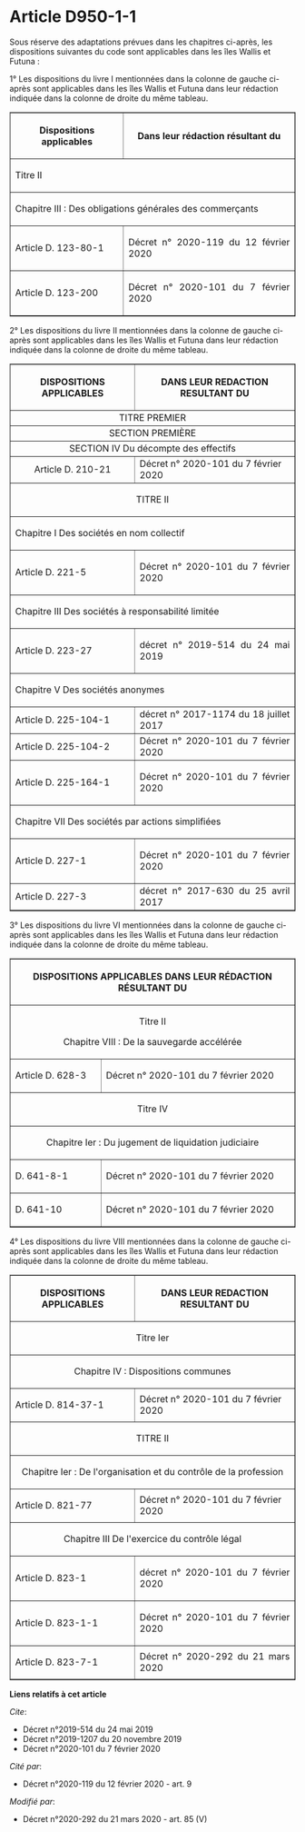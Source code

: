 # Article D950-1-1

Sous réserve des adaptations prévues dans les chapitres ci-après, les dispositions suivantes du code sont applicables dans
les îles Wallis et Futuna :

1° Les dispositions du livre I mentionnées dans la colonne de gauche ci-après sont applicables dans les îles Wallis et Futuna
dans leur rédaction indiquée dans la colonne de droite du même tableau.

<table align="center" border="1">
  <tbody>
    <tr>
      <th>

Dispositions applicables</th>
      <th>

Dans leur rédaction résultant du</th>
    </tr>
    <tr>
      <td colspan="2">

Titre II</td>
    </tr>
    <tr>
      <td colspan="2">

Chapitre III : Des obligations générales des commerçants</td>
    </tr>
    <tr>
      <td align="left">

Article D. 123-80-1</td>
      <td align="justify">

Décret n° 2020-119 du 12 février 2020</td>
    </tr>
    <tr>
      <td align="left">Article D. 123-200</td>
      <td align="justify">

Décret n° 2020-101 du 7 février 2020

</td>
    </tr>
  </tbody>
</table>

2° Les dispositions du livre II mentionnées dans la colonne de gauche ci-après sont applicables dans les îles Wallis et
Futuna dans leur rédaction indiquée dans la colonne de droite du même tableau.

<table border="1">
  <tbody>
    <tr>
      <th>

DISPOSITIONS APPLICABLES</th>
      <th>

DANS LEUR REDACTION RESULTANT DU</th>
    </tr>
    <tr>
      <td align="center" colspan="2">TITRE PREMIER</td>
    </tr>
    <tr>
      <td align="center" colspan="2">SECTION PREMIÈRE</td>
    </tr>
    <tr>
      <td align="center" colspan="2">SECTION IV Du décompte des effectifs</td>
    </tr>
    <tr>
      <td align="center">Article D. 210-21</td>
      <td>Décret n° 2020-101 du 7 février 2020</td>
    </tr>
    <tr>
      <td align="center" colspan="2">

TITRE II </td>
    </tr>
    <tr>
      <td align="left" colspan="2">

Chapitre I Des sociétés en nom collectif </td>
    </tr>
    <tr>
      <td align="justify">

Article D. 221-5 </td>
      <td align="justify">

Décret n° 2020-101 du 7 février 2020</td>
    </tr>
    <tr>
      <td align="justify" colspan="2">

Chapitre III Des sociétés à responsabilité limitée </td>
    </tr>
    <tr>
      <td align="justify">

Article D. 223-27 </td>
      <td align="justify">

décret n° 2019-514 du 24 mai 2019 </td>
    </tr>
    <tr>
      <td align="justify" colspan="2">

Chapitre V Des sociétés anonymes </td>
    </tr>
    <tr>
      <td align="justify">Article D. 225-104-1</td>
      <td align="justify">décret n° 2017-1174 du 18 juillet 2017</td>
    </tr>
    <tr>
      <td align="justify">Article D. 225-104-2</td>
      <td align="justify">Décret n° 2020-101 du 7 février 2020</td>
    </tr>
    <tr>
      <td align="justify">

Article D. 225-164-1 </td>
      <td align="justify">

Décret n° 2020-101 du 7 février 2020</td>
    </tr>
    <tr>
      <td align="justify" colspan="2">

Chapitre VII Des sociétés par actions simplifiées </td>
    </tr>
    <tr>
      <td align="justify">

Article D. 227-1 </td>
      <td align="justify">

Décret n° 2020-101 du 7 février 2020</td>
    </tr>
    <tr>
      <td align="justify">Article D. 227-3</td>
      <td align="justify">décret n° 2017-630 du 25 avril 2017</td>
    </tr>
  </tbody>
</table>

3° Les dispositions du livre VI mentionnées dans la colonne de gauche ci-après sont applicables dans les îles Wallis et
Futuna dans leur rédaction indiquée dans la colonne de droite du même tableau.

<table border="1">
  <tbody>
    <tr>
      <th colspan="2">

DISPOSITIONS APPLICABLES DANS LEUR RÉDACTION RÉSULTANT DU</th>
    </tr>
    <tr>
      <td align="center" colspan="2">

Titre II

Chapitre VIII : De la sauvegarde accélérée

</td>
    </tr>
    <tr>
      <td align="left">

Article D. 628-3</td>
      <td align="left">

Décret n° 2020-101 du 7 février 2020</td>
    </tr>
    <tr>
      <td align="center" colspan="2">

Titre IV</td>
    </tr>
    <tr>
      <td align="center" colspan="2">

Chapitre Ier : Du jugement de liquidation judiciaire</td>
    </tr>
    <tr>
      <td align="left">

D. 641-8-1</td>
      <td align="left">

Décret n° 2020-101 du 7 février 2020</td>
    </tr>
    <tr>
      <td align="left">

D. 641-10</td>
      <td align="left">

Décret n° 2020-101 du 7 février 2020</td>
    </tr>
  </tbody>
</table>

4° Les dispositions du livre VIII mentionnées dans la colonne de gauche ci-après sont applicables dans les îles Wallis et
Futuna dans leur rédaction indiquée dans la colonne de droite du même tableau.

<table border="1">
  <tbody>
    <tr>
      <th>

DISPOSITIONS APPLICABLES</th>
      <th>

DANS LEUR REDACTION RESULTANT DU</th>
    </tr>
    <tr>
      <td align="center" colspan="2">

Titre Ier

</td>
    </tr>
    <tr>
      <td align="center" colspan="2">

Chapitre IV : Dispositions communes

</td>
    </tr>
    <tr>
      <td>

Article D. 814-37-1

</td>
      <td>Décret n° 2020-101 du 7 février 2020</td>
    </tr>
    <tr>
      <td align="center" colspan="2">

TITRE II</td>
    </tr>
    <tr>
      <td align="center" colspan="2">

Chapitre Ier : De l'organisation et du contrôle de la profession

</td>
    </tr>
    <tr>
      <td>

Article D. 821-77

</td>
      <td>Décret n° 2020-101 du 7 février 2020</td>
    </tr>
    <tr>
      <td align="center" colspan="2">

Chapitre III De l'exercice du contrôle légal</td>
    </tr>
    <tr>
      <td align="justify">

Article D. 823-1 </td>
      <td align="justify">

décret n° 2020-101 du 7 février 2020</td>
    </tr>
    <tr>
      <td align="justify">

Article D. 823-1-1 </td>
      <td align="justify">

Décret n° 2020-101 du 7 février 2020</td>
    </tr>
    <tr>
      <td align="justify">

Article D. 823-7-1

</td>
      <td align="justify">Décret n° 2020-292 du 21 mars 2020</td>
    </tr>
  </tbody>
</table>

**Liens relatifs à cet article**

_Cite_:

  - Décret n°2019-514 du 24 mai 2019
  - Décret n°2019-1207 du 20 novembre 2019
  - Décret n°2020-101 du 7 février 2020

_Cité par_:

  - Décret n°2020-119 du 12 février 2020 - art. 9

_Modifié par_:

  - Décret n°2020-292 du 21 mars 2020 - art. 85 (V)
